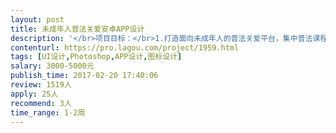```yaml
---                
layout: post       
title: 未成年人普法关爱安卓APP设计           
description: '</br>项目目标：</br>1.打造面向未成年人的普法关爱平台，集中普法课程和志愿者讲师信息；组织普法知识宣传和竞赛活动；破解计划实施后新的工作瓶颈，将校园普法工作由规范化、精细化、体系化向碎片化、常态化拓展。</br>2.积极通过信息化载体，创新开展涉罪未成年人的帮教关爱工作，并为刑事执行和民行未成年检察工作开辟通道，展开试点。</br>３.建立涉罪未成年人数据库和未成年人（青少年）普法需求数据库，跟踪关爱教育引导。</br></br>详细需求沟通</br>设计内容：</br>1.app的iCON</br>2.启动图片一个</br>3.app的UI大概20页内</br></br>需求大部分已经清楚，但细节有些不清楚，希望设计过程中能帮忙完善产品细节，设计风格最好能使用安卓的Material Design，符合安卓的交互体验。</br>提供半个月的质保期，有耐心能帮助修改UI内容，长期项目若合作愉快可以长期合作。</br>'     
contenturl: https://pro.lagou.com/project/1959.html      
tags: [UI设计,Photoshop,APP设计,图标设计]            
salary: 3000-5000元          
publish_time: 2017-02-20 17:40:06         
review: 1519人                   
apply: 25人                   
recommend: 3人                   
time_range: 1-2周              
---                 
```

